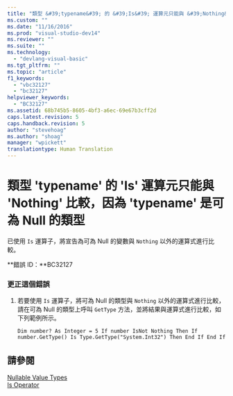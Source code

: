 ```yaml
---
title: "類型 &#39;typename&#39; 的 &#39;Is&#39; 運算元只能與 &#39;Nothing&#39; 比較，因為 &#39;typename&#39; 是可為 Null 的類型 | Microsoft Docs"
ms.custom: ""
ms.date: "11/16/2016"
ms.prod: "visual-studio-dev14"
ms.reviewer: ""
ms.suite: ""
ms.technology: 
  - "devlang-visual-basic"
ms.tgt_pltfrm: ""
ms.topic: "article"
f1_keywords: 
  - "vbc32127"
  - "bc32127"
helpviewer_keywords: 
  - "BC32127"
ms.assetid: 68b745b5-8605-4bf3-a6ec-69e67b3cff2d
caps.latest.revision: 5
caps.handback.revision: 5
author: "stevehoag"
ms.author: "shoag"
manager: "wpickett"
translationtype: Human Translation
---
```

# 類型 &#39;typename&#39; 的 &#39;Is&#39; 運算元只能與 &#39;Nothing&#39; 比較，因為 &#39;typename&#39; 是可為 Null 的類型
已使用 `Is` 運算子，將宣告為可為 Null 的變數與 `Nothing` 以外的運算式進行比較。  
  
 **錯誤 ID：**BC32127  
  
### 更正這個錯誤  
  
1.  若要使用 `Is` 運算子，將可為 Null 的類型與 `Nothing` 以外的運算式進行比較，請在可為 Null 的類型上呼叫 `GetType` 方法，並將結果與運算式進行比較，如下列範例所示。  
  
    ```vb#  
    Dim number? As Integer = 5 If number IsNot Nothing Then If number.GetType() Is Type.GetType("System.Int32") Then End If End If  
    ```  
  
## 請參閱  
 [Nullable Value Types](../../visual-basic/programming-guide/language-features/data-types/nullable-value-types.md)   
 [Is Operator](../../visual-basic/language-reference/operators/is-operator.md)